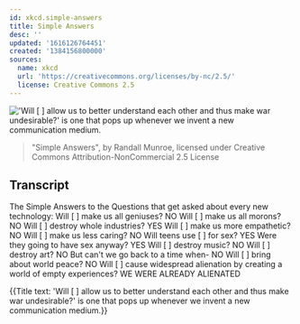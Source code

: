 ```yaml
---
id: xkcd.simple-answers
title: Simple Answers
desc: ''
updated: '1616126764451'
created: '1384156800000'
sources:
  name: xkcd
  url: 'https://creativecommons.org/licenses/by-nc/2.5/'
  license: Creative Commons 2.5
---
```

!['Will [     ] allow us to better understand each other and thus make war undesirable?' is one that pops up whenever we invent a new communication medium.](https://imgs.xkcd.com/comics/simple_answers.png)
> "Simple Answers", by Randall Munroe, licensed under Creative Commons Attribution-NonCommercial 2.5 License

## Transcript
The Simple Answers to the Questions that get asked about every new technology: 
Will [      ] make us all geniuses? NO
Will [      ] make us all morons? NO
Will [      ] destroy whole industries? YES
Will [      ] make us more empathetic? NO
Will [      ] make us less caring? NO
Will teens use [      ] for sex? YES
Were they going to have sex anyway? YES
Will [      ] destroy music? NO
Will [      ] destroy art? NO
But can't we go back to a time when- NO
Will [      ] bring about world peace? NO
Will [      ] cause widespread alienation by creating a world of empty experiences? WE WERE ALREADY ALIENATED

{{Title text: 'Will [     ] allow us to better understand each other and thus make war undesirable?' is one that pops up whenever we invent a new communication medium.}}
